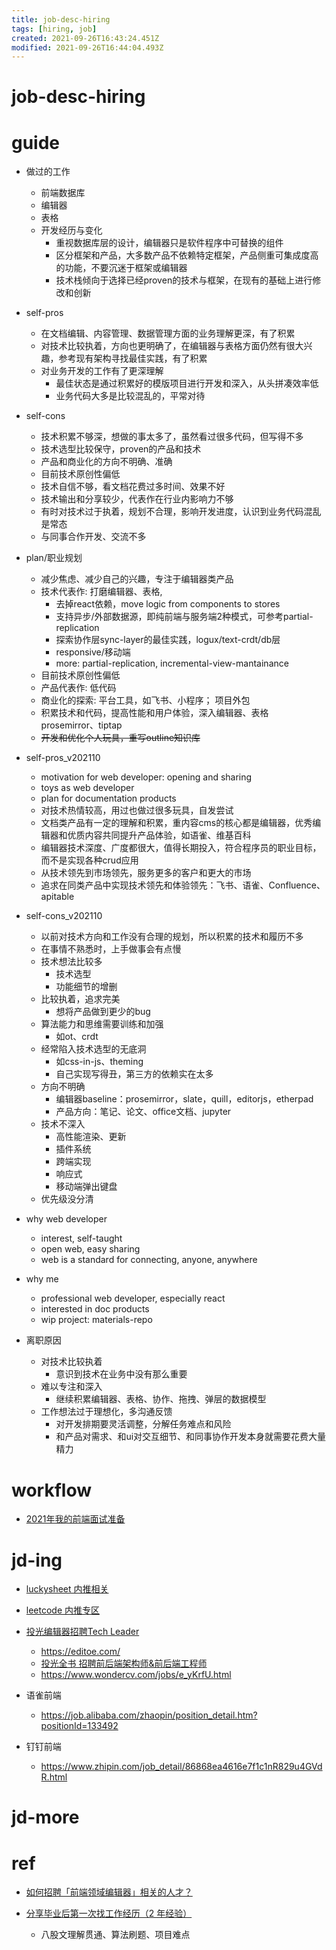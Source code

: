 ```yaml
---
title: job-desc-hiring
tags: [hiring, job]
created: 2021-09-26T16:43:24.451Z
modified: 2021-09-26T16:44:04.493Z
---
```


# job-desc-hiring

# guide

- 做过的工作
  - 前端数据库
  - 编辑器
  - 表格
  - 开发经历与变化
    - 重视数据库层的设计，编辑器只是软件程序中可替换的组件
    - 区分框架和产品，大多数产品不依赖特定框架，产品侧重可集成度高的功能，不要沉迷于框架或编辑器
    - 技术栈倾向于选择已经proven的技术与框架，在现有的基础上进行修改和创新

- self-pros
  - 在文档编辑、内容管理、数据管理方面的业务理解更深，有了积累
  - 对技术比较执着，方向也更明确了，在编辑器与表格方面仍然有很大兴趣，参考现有架构寻找最佳实践，有了积累
  - 对业务开发的工作有了更深理解
    - 最佳状态是通过积累好的模版项目进行开发和深入，从头拼凑效率低
    - 业务代码大多是比较混乱的，平常对待

- self-cons
  - 技术积累不够深，想做的事太多了，虽然看过很多代码，但写得不多
  - 技术选型比较保守，proven的产品和技术
  - 产品和商业化的方向不明确、准确
  - 目前技术原创性偏低
  - 技术自信不够，看文档花费过多时间、效果不好
  - 技术输出和分享较少，代表作在行业内影响力不够
  - 有时对技术过于执着，规划不合理，影响开发进度，认识到业务代码混乱是常态
  - 与同事合作开发、交流不多

- plan/职业规划
  - 减少焦虑、减少自己的兴趣，专注于编辑器类产品
  - 技术代表作: 打磨编辑器、表格, 
    - 去掉react依赖，move logic from components to stores
    - 支持异步/外部数据源，即纯前端与服务端2种模式，可参考partial-replication
    - 探索协作层sync-layer的最佳实践，logux/text-crdt/db层
    - responsive/移动端
    - more: partial-replication, incremental-view-mantainance
  - 目前技术原创性偏低
  - 产品代表作: 低代码
  - 商业化的探索: 平台工具，如飞书、小程序； 项目外包
  - 积累技术和代码，提高性能和用户体验，深入编辑器、表格 prosemirror、tiptap
  - ~~开发和优化个人玩具，重写outline知识库~~

- self-pros_v202110
  - motivation for web developer: opening and sharing
  - toys as web developer
  - plan for documentation products
  - 对技术热情较高，用过也做过很多玩具，自发尝试
  - 文档类产品有一定的理解和积累，重内容cms的核心都是编辑器，优秀编辑器和优质内容共同提升产品体验，如语雀、维基百科
  - 编辑器技术深度、广度都很大，值得长期投入，符合程序员的职业目标，而不是实现各种crud应用
  - 从技术领先到市场领先，服务更多的客户和更大的市场
  - 追求在同类产品中实现技术领先和体验领先：飞书、语雀、Confluence、apitable

- self-cons_v202110
  - 以前对技术方向和工作没有合理的规划，所以积累的技术和履历不多
  - 在事情不熟悉时，上手做事会有点慢
  - 技术想法比较多
    - 技术选型
    - 功能细节的增删
  - 比较执着，追求完美
    - 想将产品做到更少的bug
  - 算法能力和思维需要训练和加强
    - 如ot、crdt
  - 经常陷入技术选型的无底洞
    - 如css-in-js、theming
    - 自己实现写得丑，第三方的依赖实在太多
  - 方向不明确
    - 编辑器baseline：prosemirror，slate，quill，editorjs，etherpad
    - 产品方向：笔记、论文、office文档、jupyter
  - 技术不深入
    - 高性能渲染、更新
    - 插件系统
    - 跨端实现
    - 响应式
    - 移动端弹出键盘
  - 优先级没分清

- why web developer
  - interest, self-taught
  - open web, easy sharing
  - web is a standard for connecting, anyone, anywhere

- why me
  - professional web developer, especially react
  - interested in doc products
  - wip project: materials-repo

- 离职原因
  - 对技术比较执着
    - 意识到技术在业务中没有那么重要
  - 难以专注和深入
    - 继续积累编辑器、表格、协作、拖拽、弹层的数据模型
  - 工作想法过于理想化，多沟通反馈
    - 对开发排期要灵活调整，分解任务难点和风险
    - 和产品对需求、和ui对交互细节、和同事协作开发本身就需要花费大量精力
# workflow
- [2021年我的前端面试准备](https://juejin.cn/post/6989422484722286600)
# jd-ing
- [luckysheet 内推相关](https://github.com/mengshukeji/Luckysheet/commit/4788fe6019554fdf68f5a8e6f802fc6eee8b0cf3#diff-2b8d2db04fe3277c3a06cbdf5da2ba7659f95e19e31f59d5382b40ac81a1a98d)

- [leetcode 内推专区](https://leetcode-cn.com/circle/career/)

- [投光编辑器招聘Tech Leader](https://zhuanlan.zhihu.com/p/405442170)
  - https://editoe.com/
  - [投光全书 招聘前后端架构师&前后端工程师](https://learnku.com/go/t/56865)
  - https://www.wondercv.com/jobs/e_yKrfU.html

- 语雀前端
  - https://job.alibaba.com/zhaopin/position_detail.htm?positionId=133492

- 钉钉前端
  - https://www.zhipin.com/job_detail/86868ea4616e7f1c1nR829u4GVdR.html
# jd-more

# ref
- [如何招聘「前端领域编辑器」相关的人才？](https://www.zhihu.com/question/396755131/answers/updated)

- [分享毕业后第一次找工作经历（2 年经验）](https://v2ex.com/t/805449)
  - 八股文理解贯通、算法刷题、项目难点
